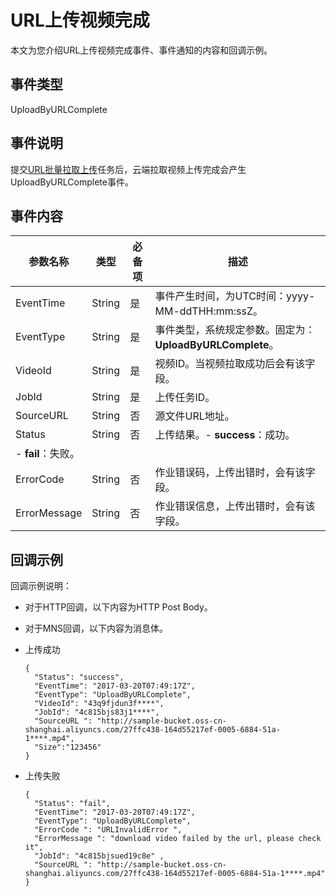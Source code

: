 # URL上传视频完成

本文为您介绍URL上传视频完成事件、事件通知的内容和回调示例。

## 事件类型

UploadByURLComplete

## 事件说明

提交[URL批量拉取上传](/cn.zh-CN/服务端API/媒体上传/URL批量拉取上传.md)任务后，云端拉取视频上传完成会产生UploadByURLComplete事件。

## 事件内容

|参数名称|类型|必备项|描述|
|----|--|---|--|
|EventTime|String|是|事件产生时间，为UTC时间：yyyy-MM-ddTHH:mm:ssZ。|
|EventType|String|是|事件类型，系统规定参数。固定为：**UploadByURLComplete**。|
|VideoId|String|是|视频ID。当视频拉取成功后会有该字段。|
|JobId|String|是|上传任务ID。|
|SourceURL|String|否|源文件URL地址。|
|Status|String|否|上传结果。-   **success**：成功。
-   **fail**：失败。 |
|ErrorCode|String|否|作业错误码，上传出错时，会有该字段。|
|ErrorMessage|String|否|作业错误信息，上传出错时，会有该字段。|

## 回调示例

回调示例说明：

-   对于HTTP回调，以下内容为HTTP Post Body。
-   对于MNS回调，以下内容为消息体。

-   上传成功

    ```
    { 
      "Status": "success",
      "EventTime": "2017-03-20T07:49:17Z",
      "EventType": "UploadByURLComplete", 
      "VideoId": "43q9fjdun3f****", 
      "JobId": "4c815bjs83j1****", 
      "SourceURL ": "http://sample-bucket.oss-cn-shanghai.aliyuncs.com/27ffc438-164d55217ef-0005-6884-51a-1****.mp4",
      "Size":"123456"
    }
    ```

-   上传失败

    ```
    { 
      "Status": "fail",
      "EventTime": "2017-03-20T07:49:17Z",
      "EventType": "UploadByURLComplete", 
      "ErrorCode ": "URLInvalidError ", 
      "ErrorMessage ": "download video failed by the url, please check it", 
      "JobId": "4c815bjsued19c8e" ,
      "SourceURL ": "http://sample-bucket.oss-cn-shanghai.aliyuncs.com/27ffc438-164d55217ef-0005-6884-51a-1****.mp4"
    }
    ```


